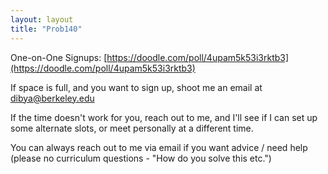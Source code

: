 ```yaml
---
layout: layout
title: "Prob140"
---
```



One-on-One Signups: [https://doodle.com/poll/4upam5k53i3rktb3](https://doodle.com/poll/4upam5k53i3rktb3)


If space is full, and you want to sign up, shoot me an email at dibya@berkeley.edu

If the time doesn't work for you, reach out to me, and I'll see if I can set up some alternate slots, or meet personally at a different time.

You can always reach out to me via email if you want advice / need help (please no curriculum questions - "How do you solve this etc.")


